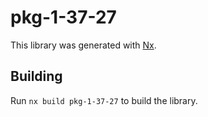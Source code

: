 # pkg-1-37-27

This library was generated with [Nx](https://nx.dev).

## Building

Run `nx build pkg-1-37-27` to build the library.
